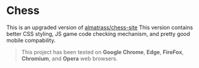 # Chess
This is an upgraded version of [almatrass/chess-site](https://github.com/almatrass/chess-site)
This version contains better CSS styling, JS game code checking mechanism, and pretty good mobile compability.

> This project has been tested on **Google Chrome**, **Edge**, **FireFox**, **Chromium**, and **Opera** web browsers.
